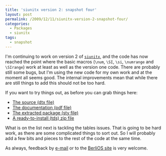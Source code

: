 ```yaml
---
title: 'siunitx version 2: snapshot four'
layout: post
permalink: /2009/12/11/siunitx-version-2-snapshot-four/
categories:
  - Packages
  - siunitx
tags:
  - snapshot
---
```

I'm continuing to work on version 2 of [`siunitx`](https://ctan.org/pkg/siunitx), and the code has now reached the point where the basic macros (`\num`, `\SI`, `\si`, `\numrange` and `\SIrange`) work at least as well as the version one code. There are probably still some bugs, but I'm using the new code for my own work and at the moment all seems good. The internal improvements mean that while there are still things to add this should not be too hard.

If you want to try things out, as before you can grab things here:

- [The  source (dtx file)](/wp-content/uploads/2009/12/siunitx.dtx)
- [The  documentation (pdf file)](/wp-content/uploads/2009/12/siunitx.pdf)
- [The  extracted package (sty file)](/wp-content/uploads/2009/12/siunitx.sty)
- [A  ready-to-install (tds) zip file](/wp-content/uploads/2009/12/siunitx.tds_.zip)

What is on the list next is tackling the tables issues. That is going to be hard work, as there are some complicated things to sort out. So I will probably add a few bits and pieces to the rest of the code at the same time.

As always, feedback by [e-mail](mailto:joseph.wright@morningstar2.co.uk) or to the [BerliOS site](http://developer.berlios.de/projects/siunitx/) is very welcome.

